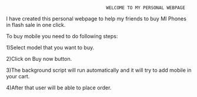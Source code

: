                                           WELCOME TO MY PERSONAL WEBPAGE

  I have created this personal webpage to help my friends to buy MI Phones in flash sale in one click.
  
  To buy mobile you need to do following steps:
  
  1)Select model that you want to buy.
  
  2)Click on Buy now button.
  
  3)The background script will run automatically and it will try to add mobile in your cart.
  
  4)After that user will be able to place order.
